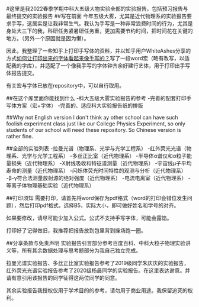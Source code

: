 #这里是我2022春季学期中科大五级大物实验全部的实验报告，包括预习报告与最终提交的实验报告
##写在前面
今年五级大雾，尤其是近代物理系的实验报告要求手写，这属实是让我非常生气。我认为手写是一种非常浪费时间的行为，尤其是身处大三下的我，科研任务紧暑研任务重，更加需要节约时间，把时间花在关键的地方。（另外一个原因就是因为懒）。

因此，我整理了一些知乎上打印手写体的资料，并以知乎用户WhiteAshes分享的方式[如何让打印出来的字体看起来像手写的？](https://www.zhihu.com/question/20308770/answer/241699602)写了一段word宏（略有改写，以适配我的字库），并适配了一个像我手写的字体钟齐余好建行艺体，用于打印出手写体报告提交。

有关宏与字体已放在repository中，可以自行取用。

##在这个库里面你能找到什么
-科大五级大雾实验报告的参考
-完善的配套打印手写体方案（宏+字体）
-完善的、适应科大实验报告纸的排版

##Why not English version
I don't think ay other school can have such foolish experiment class just like our College Physics Experiment, so only students of our school will need these repository. So Chinese version is rather fine. 

##全部的实验列表
-拉曼光谱（物理系、光学与光学工程系）
-红外荧光光谱（物理系、光学与光学工程系）
-多丝正比室（近代物理系）
-半导体α谱仪和α粒子能量损失（近代物理系）
-X射线吸收和特征谱测量（近代物理系）
-宇宙线μ子平均寿命的测量（近代物理系）
-闪烁体荧光时间特性的观测与分析（近代物理系）
-β-γ符合法测量放射源的绝对强度（近代物理系）
-电流电离室（近代物理系）
-等离子体物理基础实验（近代物理系）

##打印须知
需要打印，请首先将word保存为pdf格式（word的打印会错位发生问题），然后打印pdf格式，选择B5，实际大小，即可做好姓名和学号的对齐。

如果要修改，请尽可能少加入公式。公式不支持手写字体，可能会露馅。

打印好了记得做旧，我推荐把报告放到包里背到操场跑一圈。

##分享条款与免责声明
实验报告引言部分参考百度百科、中科大粒子物理实验讲义等，所有其余数据处理与思考题部分为我自己独立完成。

拉曼光谱实验报告、多丝正比室实验报告参考了2019级同学朱庆庆的实验报告，红外荧光光谱实验报告参考了2020级杨晨同学的实验报告。在这里表达谢意。并请有意引用该报告的同学征得这两位同学的同意。

其余实验报告我授权仅用于学术目的的参考，请勿用于商业用途。我保留追究的权利。